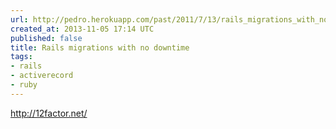 ```yaml
---
url: http://pedro.herokuapp.com/past/2011/7/13/rails_migrations_with_no_downtime/
created_at: 2013-11-05 17:14 UTC
published: false
title: Rails migrations with no downtime
tags:
- rails
- activerecord
- ruby
---
```


http://12factor.net/

